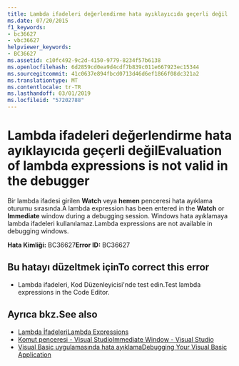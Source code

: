 ```yaml
---
title: Lambda ifadeleri değerlendirme hata ayıklayıcıda geçerli değil
ms.date: 07/20/2015
f1_keywords:
- bc36627
- vbc36627
helpviewer_keywords:
- BC36627
ms.assetid: c10fc492-9c2d-4150-9779-8234f57b6138
ms.openlocfilehash: 6d2859cd0ea9d4cdf7b839c011e667923ec15344
ms.sourcegitcommit: 41c0637e894fbcd0713d46d6ef1866f08dc321a2
ms.translationtype: MT
ms.contentlocale: tr-TR
ms.lasthandoff: 03/01/2019
ms.locfileid: "57202788"
---
```

# <a name="evaluation-of-lambda-expressions-is-not-valid-in-the-debugger"></a><span data-ttu-id="8b699-102">Lambda ifadeleri değerlendirme hata ayıklayıcıda geçerli değil</span><span class="sxs-lookup"><span data-stu-id="8b699-102">Evaluation of lambda expressions is not valid in the debugger</span></span>
<span data-ttu-id="8b699-103">Bir lambda ifadesi girilen **Watch** veya **hemen** penceresi hata ayıklama oturumu sırasında.</span><span class="sxs-lookup"><span data-stu-id="8b699-103">A lambda expression has been entered in the **Watch** or **Immediate** window during a debugging session.</span></span> <span data-ttu-id="8b699-104">Windows hata ayıklamaya lambda ifadeleri kullanılamaz.</span><span class="sxs-lookup"><span data-stu-id="8b699-104">Lambda expressions are not available in debugging windows.</span></span>  
  
 <span data-ttu-id="8b699-105">**Hata Kimliği:** BC36627</span><span class="sxs-lookup"><span data-stu-id="8b699-105">**Error ID:** BC36627</span></span>  
  
## <a name="to-correct-this-error"></a><span data-ttu-id="8b699-106">Bu hatayı düzeltmek için</span><span class="sxs-lookup"><span data-stu-id="8b699-106">To correct this error</span></span>  
  
-   <span data-ttu-id="8b699-107">Lambda ifadeleri, Kod Düzenleyicisi'nde test edin.</span><span class="sxs-lookup"><span data-stu-id="8b699-107">Test lambda expressions in the Code Editor.</span></span>  
  
## <a name="see-also"></a><span data-ttu-id="8b699-108">Ayrıca bkz.</span><span class="sxs-lookup"><span data-stu-id="8b699-108">See also</span></span>
- [<span data-ttu-id="8b699-109">Lambda İfadeleri</span><span class="sxs-lookup"><span data-stu-id="8b699-109">Lambda Expressions</span></span>](../../visual-basic/programming-guide/language-features/procedures/lambda-expressions.md)
- [<span data-ttu-id="8b699-110">Komut penceresi - Visual Studio</span><span class="sxs-lookup"><span data-stu-id="8b699-110">Immediate Window - Visual Studio</span></span>](/visualstudio/ide/reference/immediate-window)
- [<span data-ttu-id="8b699-111">Visual Basic uygulamasında hata ayıklama</span><span class="sxs-lookup"><span data-stu-id="8b699-111">Debugging Your Visual Basic Application</span></span>](../../visual-basic/developing-apps/debugging.md)

